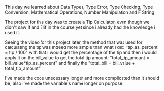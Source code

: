 This day we learned about Data Types, Type Error, Type Checking, Type Conversion, Mathematical Operations,
Number Manipulation and F String

The project for this day was to create a Tip Calculator, even though we didn't saw If and Elif in the course yet since i already had the knowledge i used it.

Seeing the video for this project later, the method that was used for calculating the tip was indeed more simple than what i did: "tip_as_percent = tip / 100" with that i would get the percentage of the tip and then i would apply it on the bill_value to get the total tip amount: "total_tip_amount = bill_value*tip_as_percent" and finally the "total_bill = bill_value + total_tip_amount"

I've made the code unecessary longer and more complicated than it should be, also i've made the variable's name longer on purpose.